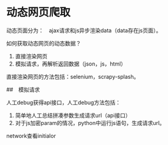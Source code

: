 # 动态网页爬取



动态页面分为：　ajax请求和js异步渲染data（data存在js页面）。

如何获取动态网页的动态数据？

1. 直接渲染网页
2. 模拟请求，再解析返回数据（json，js，html）



直接渲染网页的方法包括：selenium，scrapy-splash。





##　模拟请求



人工debug获得api接口，人工debug方法包括：

1. 简单地人工总结拼凑参数生成请求url（api接口）
2. 对于js加密param的情况，python中运行js语句，生成请求url。





network查看initialor

​		



